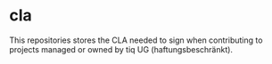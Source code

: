 # cla
This repositories stores the CLA needed to sign when contributing to projects managed or owned by tiq UG (haftungsbeschränkt).
